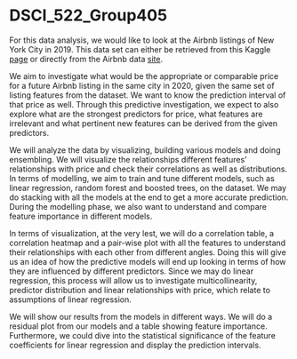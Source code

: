 # DSCI_522_Group405

For this data analysis, we would like to look at the Airbnb listings of New York City in 2019. This data set can either be retrieved from this Kaggle [page](https://www.kaggle.com/dgomonov/new-york-city-airbnb-open-data) or directly from the Airbnb data [site](http://insideairbnb.com/get-the-data.html).

We aim to investigate what would be the appropriate or comparable price for a future Airbnb listing in the same city in 2020, given the same set of listing features from the dataset. We want to know the prediction interval of that price as well. Through this predictive investigation, we expect to also explore what are the strongest predictors for price, what features are irrelevant and what pertinent new features can be derived from the given predictors.

We will analyze the data by visualizing, building various models and doing ensembling. We will visualize the relationships different features' relationships with price and check their correlations as well as distributions. In terms of modelling, we aim to train and tune different models, such as linear regression, random forest and boosted trees, on the dataset. We may do stacking with all the models at the end to get a more accurate prediction. During the modelling phase, we also want to understand and compare feature importance in different models.

In terms of visualization, at the very lest, we will do a correlation table, a correlation heatmap and a pair-wise plot with all the features to understand their relationships with each other from different angles. Doing this will give us an idea of how the predictive models will end up looking in terms of how they are influenced by different predictors. Since we may do linear regression, this process will allow us to investigate multicollinearity, predictor distribution and linear relationships with price, which relate to assumptions of linear regression.

We will show our results from the models in different ways. We will do a residual plot from our models and a table showing feature importance. Furthermore, we could dive into the statistical significance of the feature coefficients for linear regression and display the prediction intervals.
